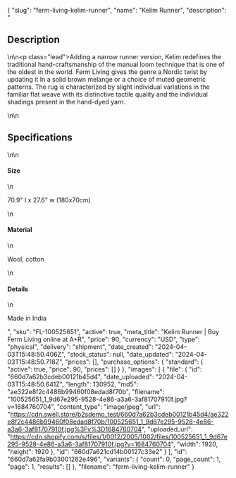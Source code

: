 {
  "slug": "ferm-living-kelim-runner",
  "name": "Kelim Runner",
  "description": "<h2>Description</h2>\n<!-- split -->\n<p class=\"lead\">Adding a narrow runner version, Kelim redefines the traditional hand-craftsmanship of the manual loom technique that is one of the oldest in the world. Ferm Living gives the genre a Nordic twist by updating it In a solid brown melange or a choice of muted geometric patterns. The rug is characterized by slight individual variations in the familiar flat weave with its distinctive tactile quality and the individual shadings present in the hand-dyed yarn.</p>\n<!-- split -->\n<h2>Specifications</h2>\n<!-- split -->\n<h4>Size</h4>\n<p>70.9\" l x 27.6\" w (180x70cm)</p>\n<h4>Material</h4>\n<p>Wool, cotton</p>\n<h4>Details</h4>\n<p>Made in India</p>",
  "sku": "FL-100525651",
  "active": true,
  "meta_title": "Kelim Runner | Buy Ferm Living online at A+R",
  "price": 90,
  "currency": "USD",
  "type": "physical",
  "delivery": "shipment",
  "date_created": "2024-04-03T15:48:50.406Z",
  "stock_status": null,
  "date_updated": "2024-04-03T15:48:50.718Z",
  "prices": [],
  "purchase_options": {
    "standard": {
      "active": true,
      "price": 90,
      "prices": []
    }
  },
  "images": [
    {
      "file": {
        "id": "660d7a62b3cdeb00121b45d4",
        "date_uploaded": "2024-04-03T15:48:50.641Z",
        "length": 130952,
        "md5": "ae322e8f2c4486b99460f08edad8f70b",
        "filename": "100525651_1_9d67e295-9528-4e86-a3a6-3af81707910f.jpg?v=1684760704",
        "content_type": "image/jpeg",
        "url": "https://cdn.swell.store/b2sdemo_test/660d7a62b3cdeb00121b45d4/ae322e8f2c4486b99460f08edad8f70b/100525651_1_9d67e295-9528-4e86-a3a6-3af81707910f.jpg%3Fv%3D1684760704",
        "uploaded_url": "https://cdn.shopify.com/s/files/1/0012/2005/1002/files/100525651_1_9d67e295-9528-4e86-a3a6-3af81707910f.jpg?v=1684760704",
        "width": 1920,
        "height": 1920
      },
      "id": "660d7a621cd14b00127c33e2"
    }
  ],
  "id": "660d7a62fa9b03001262e496",
  "variants": {
    "count": 0,
    "page_count": 1,
    "page": 1,
    "results": []
  },
  "filename": "ferm-living-kelim-runner"
}